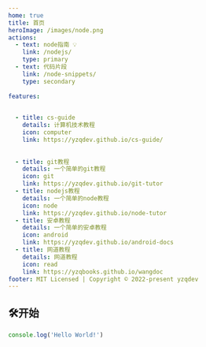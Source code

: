 ```yaml
---
home: true
title: 首页
heroImage: /images/node.png
actions:
  - text: node指南 💡
    link: /nodejs/
    type: primary
  - text: 代码片段
    link: /node-snippets/
    type: secondary
   
features:
   

  - title: cs-guide
    details: 计算机技术教程
    icon: computer
    link: https://yzqdev.github.io/cs-guide/
 
  
  - title: git教程
    details: 一个简单的git教程
    icon: git
    link: https://yzqdev.github.io/git-tutor  
  - title: nodejs教程
    details: 一个简单的node教程
    icon: node
    link: https://yzqdev.github.io/node-tutor  
  - title: 安卓教程
    details: 一个简单的安卓教程
    icon: android
    link: https://yzqdev.github.io/android-docs
  - title: 网道教程
    details: 网道教程
    icon: read
    link: https://yzqbooks.github.io/wangdoc
footer: MIT Licensed | Copyright © 2022-present yzqdev
---
```

## 🛠开始

```js
console.log('Hello World!')
```
